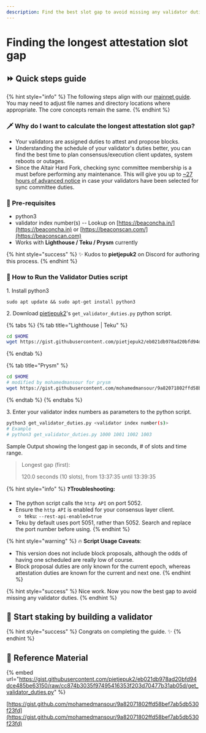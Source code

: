 ```yaml
---
description: Find the best slot gap to avoid missing any validator duties.
---
```


# Finding the longest attestation slot gap

## :fast_forward: Quick steps guide

{% hint style="info" %}
The following steps align with our [mainnet guide](../../../ethereum-staking-guide/setting-up-a-validator-on-eth2-mainnet/). You may need to adjust file names and directory locations where appropriate. The core concepts remain the same.
{% endhint %}

### :dagger: Why do I want to calculate the longest attestation slot gap?

- Your validators are assigned duties to attest and propose blocks.
- Understanding the schedule of your validator's duties better, you can find the best time to plan consensus/execution client updates, system reboots or outages.
- Since the Altair Hard Fork, checking sync committee membership is a must before performing any maintenance. This will give you up to [\~27 hours of advanced notice](https://github.com/ethereum/consensus-specs/pull/2453) in case your validators have been selected for sync committee duties.

### :robot: Pre-requisites

- python3
- validator index number(s) -- Lookup on [https://beaconcha.in/](https://beaconcha.in) or [https://beaconscan.com/](https://beaconscan.com)
- Works with **Lighthouse / Teku / Prysm** currently

{% hint style="success" %}
:sparkles: Kudos to **pietjepuk2** on Discord for authoring this process.
{% endhint %}

### :construction: How to Run the Validator Duties script

1\. Install python3

```
sudo apt update && sudo apt-get install python3
```

2\. Download [pietjepuk2](https://gist.github.com/pietjepuk2)'s `get_validator_duties.py` python script.

{% tabs %}
{% tab title="Lighthouse | Teku" %}

```bash
cd $HOME
wget https://gist.githubusercontent.com/pietjepuk2/eb021db978ad20bfd94dce485be63150/raw/cc874b3035f97495416353f203d70477b31ab05d/get_validator_duties.py
```

{% endtab %}

{% tab title="Prysm" %}

```bash
cd $HOME
# modified by mohamedmansour for prysm
wget https://gist.githubusercontent.com/mohamedmansour/9a82071802ffd58bef7ab5db530f23fd/raw/d48a3f0948cf2ae8cf571b42d50f80d66841118f/get_validator_duties.py
```

{% endtab %}
{% endtabs %}

3\. Enter your validator index numbers as parameters to the python script.

```bash
python3 get_validator_duties.py <validator index number(s)>
# Example
# python3 get_validator_duties.py 1000 1001 1002 1003
```

Sample Output showing the longest gap in seconds, # of slots and time range.

> Longest gap (first):
>
> 120.0 seconds (10 slots), from 13:37:35 until 13:39:35

{% hint style="info" %}
:question:**Troubleshooting:**

- The python script calls the `http API` on port 5052.
- Ensure the `http API` is enabled for your consensus layer client.
  - teku: `--rest-api-enabled=true`
- Teku by default uses port 5051, rather than 5052. Search and replace the port number before using.
  {% endhint %}

{% hint style="warning" %}
:fire: **Script Usage Caveats**:

- This version does not include block proposals, although the odds of having one scheduled are really low of course.
- Block proposal duties are only known for the current epoch, whereas attestation duties are known for the current and next one.
  {% endhint %}

{% hint style="success" %}
Nice work. Now you now the best gap to avoid missing any validator duties.
{% endhint %}

## :robot: Start staking by building a validator <a href="#start-staking-by-building-a-validator" id="start-staking-by-building-a-validator"></a>

{% hint style="success" %}
Congrats on completing the guide. ✨
{% endhint %}

## :jigsaw: Reference Material

{% embed url="https://gist.githubusercontent.com/pietjepuk2/eb021db978ad20bfd94dce485be63150/raw/cc874b3035f97495416353f203d70477b31ab05d/get_validator_duties.py" %}

[https://gist.github.com/mohamedmansour/9a82071802ffd58bef7ab5db530f23fd](https://gist.github.com/mohamedmansour/9a82071802ffd58bef7ab5db530f23fd)
